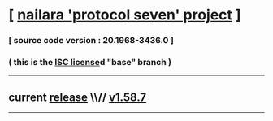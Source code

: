 
# [ [nailara 'protocol seven' project](http://src.nailara.net/) ]

### [ source code version : 20.1968-3436.0 ]

### ( this is the [ISC license](license)d "base" branch )
---
## current [release](https://github.com/anotherlink/nailara/releases) \\\\// [v1.58.7](https://github.com/anotherlink/nailara/releases/tag/v1.58.7)
---
